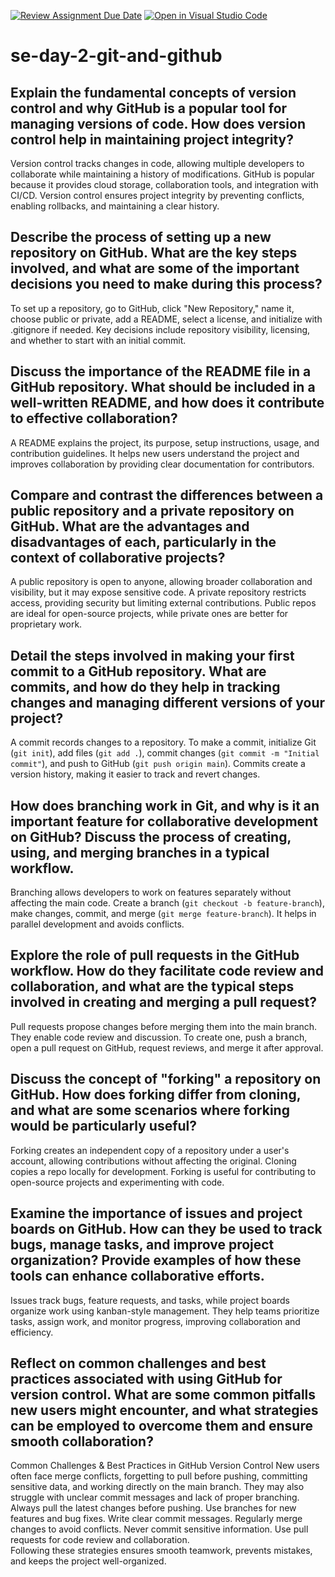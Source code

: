 [![Review Assignment Due Date](https://classroom.github.com/assets/deadline-readme-button-22041afd0340ce965d47ae6ef1cefeee28c7c493a6346c4f15d667ab976d596c.svg)](https://classroom.github.com/a/8wgCKhpZ)
[![Open in Visual Studio Code](https://classroom.github.com/assets/open-in-vscode-2e0aaae1b6195c2367325f4f02e2d04e9abb55f0b24a779b69b11b9e10269abc.svg)](https://classroom.github.com/online_ide?assignment_repo_id=18890462&assignment_repo_type=AssignmentRepo)
# se-day-2-git-and-github
## Explain the fundamental concepts of version control and why GitHub is a popular tool for managing versions of code. How does version control help in maintaining project integrity?  
Version control tracks changes in code, allowing multiple developers to collaborate while maintaining a history of modifications. GitHub is popular because it provides cloud storage, collaboration tools, and integration with CI/CD. Version control ensures project integrity by preventing conflicts, enabling rollbacks, and maintaining a clear history.  

## Describe the process of setting up a new repository on GitHub. What are the key steps involved, and what are some of the important decisions you need to make during this process?  
To set up a repository, go to GitHub, click "New Repository," name it, choose public or private, add a README, select a license, and initialize with .gitignore if needed. Key decisions include repository visibility, licensing, and whether to start with an initial commit.  

## Discuss the importance of the README file in a GitHub repository. What should be included in a well-written README, and how does it contribute to effective collaboration?  
A README explains the project, its purpose, setup instructions, usage, and contribution guidelines. It helps new users understand the project and improves collaboration by providing clear documentation for contributors.  

## Compare and contrast the differences between a public repository and a private repository on GitHub. What are the advantages and disadvantages of each, particularly in the context of collaborative projects?  
A public repository is open to anyone, allowing broader collaboration and visibility, but it may expose sensitive code. A private repository restricts access, providing security but limiting external contributions. Public repos are ideal for open-source projects, while private ones are better for proprietary work.  

## Detail the steps involved in making your first commit to a GitHub repository. What are commits, and how do they help in tracking changes and managing different versions of your project?  
A commit records changes to a repository. To make a commit, initialize Git (`git init`), add files (`git add .`), commit changes (`git commit -m "Initial commit"`), and push to GitHub (`git push origin main`). Commits create a version history, making it easier to track and revert changes.  

## How does branching work in Git, and why is it an important feature for collaborative development on GitHub? Discuss the process of creating, using, and merging branches in a typical workflow.  
Branching allows developers to work on features separately without affecting the main code. Create a branch (`git checkout -b feature-branch`), make changes, commit, and merge (`git merge feature-branch`). It helps in parallel development and avoids conflicts.  

## Explore the role of pull requests in the GitHub workflow. How do they facilitate code review and collaboration, and what are the typical steps involved in creating and merging a pull request?  
Pull requests propose changes before merging them into the main branch. They enable code review and discussion. To create one, push a branch, open a pull request on GitHub, request reviews, and merge it after approval.  

## Discuss the concept of "forking" a repository on GitHub. How does forking differ from cloning, and what are some scenarios where forking would be particularly useful?  
Forking creates an independent copy of a repository under a user's account, allowing contributions without affecting the original. Cloning copies a repo locally for development. Forking is useful for contributing to open-source projects and experimenting with code.  

## Examine the importance of issues and project boards on GitHub. How can they be used to track bugs, manage tasks, and improve project organization? Provide examples of how these tools can enhance collaborative efforts.  
Issues track bugs, feature requests, and tasks, while project boards organize work using kanban-style management. They help teams prioritize tasks, assign work, and monitor progress, improving collaboration and efficiency.

## Reflect on common challenges and best practices associated with using GitHub for version control. What are some common pitfalls new users might encounter, and what strategies can be employed to overcome them and ensure smooth collaboration?
Common Challenges & Best Practices in GitHub Version Control 
New users often face merge conflicts, forgetting to pull before pushing, committing sensitive data, and working directly on the main branch. They may also struggle with unclear commit messages and lack of proper branching.  
Always pull the latest changes before pushing. Use branches for new features and bug fixes. Write clear commit messages. Regularly merge changes to avoid conflicts. Never commit sensitive information. Use pull requests for code review and collaboration.  
Following these strategies ensures smooth teamwork, prevents mistakes, and keeps the project well-organized.
